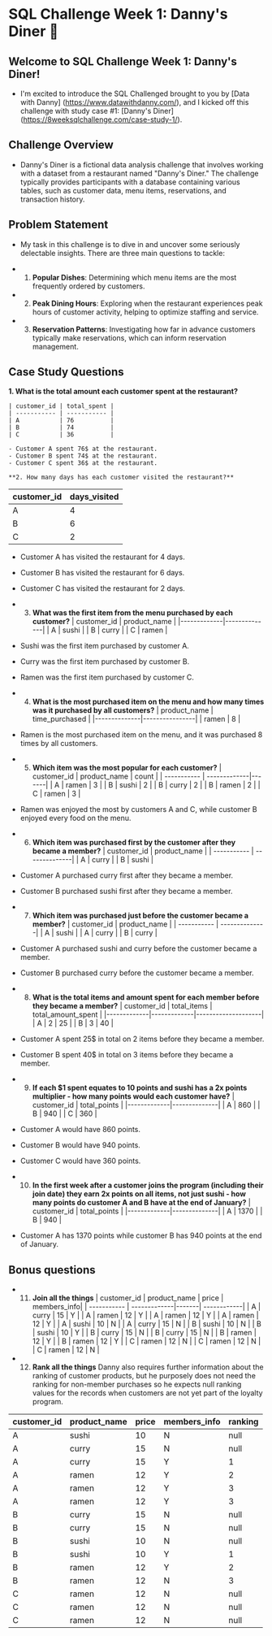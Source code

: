 # **SQL Challenge Week 1: Danny's Diner 🍜**

## Welcome to SQL Challenge Week 1: Danny's Diner! 
- I'm excited to introduce the SQL Challenged brought to you by [Data with Danny] (https://www.datawithdanny.com/), and I kicked off this challenge with study case #1: [Danny's Diner] (https://8weeksqlchallenge.com/case-study-1/).

## Challenge Overview
- Danny's Diner is a fictional data analysis challenge that involves working with a dataset from a restaurant named "Danny's Diner." The challenge typically provides participants with a database containing various tables, such as customer data, menu items, reservations, and transaction history. 

## Problem Statement
- My task in this challenge is to dive in and uncover some seriously delectable insights. There are three main questions to tackle:

- 1. **Popular Dishes**: Determining which menu items are the most frequently ordered by customers.
- 2. **Peak Dining Hours**: Exploring when the restaurant experiences peak hours of customer activity, helping to optimize staffing and service.
- 3. **Reservation Patterns**: Investigating how far in advance customers typically make reservations, which can inform reservation management.

## Case Study Questions
**1. What is the total amount each customer spent at the restaurant?**
```
| customer_id | total_spent |
| ----------- | ----------- |
| A           | 76          |
| B           | 74          |
| C           | 36          |

- Customer A spent 76$ at the restaurant.
- Customer B spent 74$ at the restaurant.
- Customer C spent 36$ at the restaurant.

**2. How many days has each customer visited the restaurant?**
```
| customer_id | days_visited |
| ----------- | ------------ |
| A           | 4            |
| B           | 6            |
| C           | 2            |

- Customer A has visited the restaurant for 4 days.
- Customer B has visited the restaurant for 6 days.
- Customer C has visited the restaurant for 2 days.

- 3. **What was the first item from the menu purchased by each customer?**
| customer_id | product_name |
|-------------|--------------|
| A           | sushi        |
| B           | curry        |
| C           | ramen        |

- Sushi was the first item purchased by customer A.
- Curry was the first item purchased by customer B.
- Ramen was the first item purchased by customer C.
  
- 4. **What is the most purchased item on the menu and how many times was it purchased by all customers?**
| product_name | time_purchased |
|--------------|----------------|
| ramen        | 8              |

- Ramen is the most purchased item on the menu, and it was purchased 8 times by all customers.

- 5. **Which item was the most popular for each customer?**
| customer_id | product_name | count |
| ----------- | -------------|-------|
| A           | ramen        |  3    |
| B           | sushi        |  2    |
| B           | curry        |  2    |
| B           | ramen        |  2    |
| C           | ramen        |  3    |

- Ramen was enjoyed the most by customers A and C, while customer B enjoyed every food on the menu.

- 6. **Which item was purchased first by the customer after they became a member?**
| customer_id | product_name  | 
| ----------- | --------------|
| A           |  curry        | 
| B           |  sushi        | 

- Customer A purchased curry first after they became a member.
- Customer B purchased sushi first after they became a member.

- 7. **Which item was purchased just before the customer became a member?**
| customer_id | product_name  |
| ----------- | --------------|
| A           |  sushi        | 
| A           |  curry        | 
| B           |  curry        | 

- Customer A purchased sushi and curry before the customer became a member.
- Customer B purchased curry before the customer became a member.

- 8. **What is the total items and amount spent for each member before they became a member?**
| customer_id | total_items | total_amount_spent |
|-------------|-------------|--------------------|
| A           | 2           | 25                 |
| B           | 3           | 40                 |

- Customer A spent 25$ in total on 2 items before they became a member.
- Customer B spent 40$ in total on 3 items before they became a member.

- 9. **If each $1 spent equates to 10 points and sushi has a 2x points multiplier - how many points would each customer have?**
| customer_id | total_points |
|-------------|--------------|
| A           | 860          |
| B           | 940          |
| C           | 360          |

- Customer A would have 860 points.
- Customer B would have 940 points.
- Customer C would have 360 points.
  
- 10. **In the first week after a customer joins the program (including their join date) they earn 2x points on all items, not just sushi - how many points do customer A and B have at the end of January?**
| customer_id | total_points |
|-------------|--------------|
| A           | 1370         |
| B           | 940          |

- Customer A has 1370 points while customer B has 940 points at the end of January.

## Bonus questions
- 11. **Join all the things**
| customer_id | product_name | price | members_info|
| ----------- | -------------|-------| ------------|
| A           | curry        |  15   | Y           |
| A           | ramen        |  12   | Y           |
| A           | ramen        |  12   | Y           |
| A           | ramen        |  12   | Y           |
| A           | sushi        |  10   | N           |
| A           | curry        |  15   | N           |
| B           | sushi        |  10   | N           |
| B           | sushi        |  10   | Y           |
| B           | curry        |  15   | N           |
| B           | curry        |  15   | N           |
| B           | ramen        |  12   | Y           |
| B           | ramen        |  12   | Y           |
| C           | ramen        |  12   | N           |
| C           | ramen        |  12   | N           |
| C           | ramen        |  12   | N           |

- 12. **Rank all the things**
Danny also requires further information about the ranking of customer products, but he purposely does not need the ranking for non-member purchases so he expects null ranking values for the records when customers are not yet part of the loyalty program.

| customer_id | product_name | price | members_info| ranking|
| ----------- | -------------|-------| ------------| -------|
| A           | sushi        |  10   | N           | null   |
| A           | curry        |  15   | N           | null   |
| A           | curry        |  15   | Y           | 1      |
| A           | ramen        |  12   | Y           | 2      |
| A           | ramen        |  12   | Y           | 3      |
| A           | ramen        |  12   | Y           | 3      |
| B           | curry        |  15   | N           | null   |
| B           | curry        |  15   | N           | null   |
| B           | sushi        |  10   | N           | null   |
| B           | sushi        |  10   | Y           | 1      |
| B           | ramen        |  12   | Y           | 2      |
| B           | ramen        |  12   | N           | 3      |
| C           | ramen        |  12   | N           | null   |
| C           | ramen        |  12   | N           | null   |
| C           | ramen        |  12   | N           | null   |
